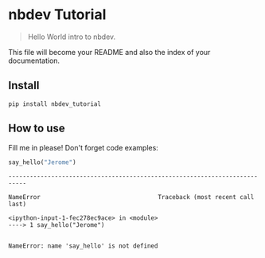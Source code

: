 # nbdev Tutorial
> Hello World intro to nbdev.


This file will become your README and also the index of your documentation.

## Install

`pip install nbdev_tutorial`

## How to use

Fill me in please! Don't forget code examples:

```python
say_hello("Jerome")
```


    ---------------------------------------------------------------------------

    NameError                                 Traceback (most recent call last)

    <ipython-input-1-fec278ec9ace> in <module>
    ----> 1 say_hello("Jerome")
    

    NameError: name 'say_hello' is not defined

